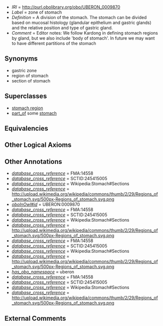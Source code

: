  * *IRI* = http://purl.obolibrary.org/obo/UBERON_0009870
 * *Label* = zone of stomach
 * *Definition* = A division of the stomach. The stomach can be divided based on mucosal histology (glandular epithelium and gastric glands) and the relative position and type of gastric gland.
 * *Comment* = Editor notes: We follow Kardong in defining stomach regions by gland, but we also include 'body of stomach'. In future we may want to have different partitions of the stomach

## Synonyms

 * gastric zone
 * region of stomach
 * section of stomach

## Superclasses

 * [stomach region](../../UBERON/34/UBERON_0009034.md)
 * [part_of](../../BFO/50/BFO_0000050.md) some [stomach](../../UBERON/45/UBERON_0000945.md)

## Equivalencies


## Other Logical Axioms


## Other Annotations

 * *[database_cross_reference](../../ef/oboInOwl#hasDbXref.md)* = FMA:14558
 * *[database_cross_reference](../../ef/oboInOwl#hasDbXref.md)* = SCTID:245415005
 * *[database_cross_reference](../../ef/oboInOwl#hasDbXref.md)* = Wikipedia:Stomach#Sections
 * *[database_cross_reference](../../ef/oboInOwl#hasDbXref.md)* = http://upload.wikimedia.org/wikipedia/commons/thumb/2/29/Regions_of_stomach.svg/500px-Regions_of_stomach.svg.png
 * *[oboInOwl#id](../../id/oboInOwl#id.md)* = UBERON:0009870
 * *[database_cross_reference](../../ef/oboInOwl#hasDbXref.md)* = FMA:14558
 * *[database_cross_reference](../../ef/oboInOwl#hasDbXref.md)* = SCTID:245415005
 * *[database_cross_reference](../../ef/oboInOwl#hasDbXref.md)* = Wikipedia:Stomach#Sections
 * *[database_cross_reference](../../ef/oboInOwl#hasDbXref.md)* = http://upload.wikimedia.org/wikipedia/commons/thumb/2/29/Regions_of_stomach.svg/500px-Regions_of_stomach.svg.png
 * *[database_cross_reference](../../ef/oboInOwl#hasDbXref.md)* = FMA:14558
 * *[database_cross_reference](../../ef/oboInOwl#hasDbXref.md)* = SCTID:245415005
 * *[database_cross_reference](../../ef/oboInOwl#hasDbXref.md)* = Wikipedia:Stomach#Sections
 * *[database_cross_reference](../../ef/oboInOwl#hasDbXref.md)* = http://upload.wikimedia.org/wikipedia/commons/thumb/2/29/Regions_of_stomach.svg/500px-Regions_of_stomach.svg.png
 * *[has_obo_namespace](../../ce/oboInOwl#hasOBONamespace.md)* = uberon
 * *[database_cross_reference](../../ef/oboInOwl#hasDbXref.md)* = FMA:14558
 * *[database_cross_reference](../../ef/oboInOwl#hasDbXref.md)* = SCTID:245415005
 * *[database_cross_reference](../../ef/oboInOwl#hasDbXref.md)* = Wikipedia:Stomach#Sections
 * *[database_cross_reference](../../ef/oboInOwl#hasDbXref.md)* = http://upload.wikimedia.org/wikipedia/commons/thumb/2/29/Regions_of_stomach.svg/500px-Regions_of_stomach.svg.png

## External Comments

